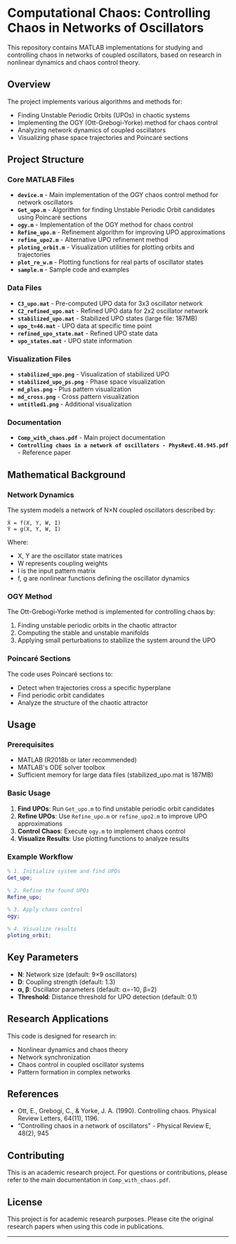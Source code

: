 # Computational Chaos: Controlling Chaos in Networks of Oscillators

This repository contains MATLAB implementations for studying and controlling chaos in networks of coupled oscillators, based on research in nonlinear dynamics and chaos control theory.

## Overview

The project implements various algorithms and methods for:
- Finding Unstable Periodic Orbits (UPOs) in chaotic systems
- Implementing the OGY (Ott-Grebogi-Yorke) method for chaos control
- Analyzing network dynamics of coupled oscillators
- Visualizing phase space trajectories and Poincaré sections

## Project Structure

### Core MATLAB Files

- **`device.m`** - Main implementation of the OGY chaos control method for network oscillators
- **`Get_upo.m`** - Algorithm for finding Unstable Periodic Orbit candidates using Poincaré sections
- **`ogy.m`** - Implementation of the OGY method for chaos control
- **`Refine_upo.m`** - Refinement algorithm for improving UPO approximations
- **`refine_upo2.m`** - Alternative UPO refinement method
- **`ploting_orbit.m`** - Visualization utilities for plotting orbits and trajectories
- **`plot_re_w.m`** - Plotting functions for real parts of oscillator states
- **`sample.m`** - Sample code and examples

### Data Files

- **`C3_upo.mat`** - Pre-computed UPO data for 3x3 oscillator network
- **`C2_refined_upo.mat`** - Refined UPO data for 2x2 oscillator network
- **`stabilized_upo.mat`** - Stabilized UPO states (large file: 187MB)
- **`upo_t=46.mat`** - UPO data at specific time point
- **`refined_upo_state.mat`** - Refined UPO state data
- **`upo_states.mat`** - UPO state information

### Visualization Files

- **`stabilized_upo.png`** - Visualization of stabilized UPO
- **`stabilized_upo_ps.png`** - Phase space visualization
- **`md_plus.png`** - Plus pattern visualization
- **`md_cross.png`** - Cross pattern visualization
- **`untitled1.png`** - Additional visualization

### Documentation

- **`Comp_with_chaos.pdf`** - Main project documentation
- **`Controlling chaos in a network of oscillators - PhysRevE.48.945.pdf`** - Reference paper

## Mathematical Background

### Network Dynamics

The system models a network of N×N coupled oscillators described by:

```
Ẋ = f(X, Y, W, I)
Ẏ = g(X, Y, W, I)
```

Where:
- X, Y are the oscillator state matrices
- W represents coupling weights
- I is the input pattern matrix
- f, g are nonlinear functions defining the oscillator dynamics

### OGY Method

The Ott-Grebogi-Yorke method is implemented for controlling chaos by:
1. Finding unstable periodic orbits in the chaotic attractor
2. Computing the stable and unstable manifolds
3. Applying small perturbations to stabilize the system around the UPO

### Poincaré Sections

The code uses Poincaré sections to:
- Detect when trajectories cross a specific hyperplane
- Find periodic orbit candidates
- Analyze the structure of the chaotic attractor

## Usage

### Prerequisites

- MATLAB (R2018b or later recommended)
- MATLAB's ODE solver toolbox
- Sufficient memory for large data files (stabilized_upo.mat is 187MB)

### Basic Usage

1. **Find UPOs**: Run `Get_upo.m` to find unstable periodic orbit candidates
2. **Refine UPOs**: Use `Refine_upo.m` or `refine_upo2.m` to improve UPO approximations
3. **Control Chaos**: Execute `ogy.m` to implement chaos control
4. **Visualize Results**: Use plotting functions to analyze results

### Example Workflow

```matlab
% 1. Initialize system and find UPOs
Get_upo;

% 2. Refine the found UPOs
Refine_upo;

% 3. Apply chaos control
ogy;

% 4. Visualize results
ploting_orbit;
```

## Key Parameters

- **N**: Network size (default: 9×9 oscillators)
- **D**: Coupling strength (default: 1.3)
- **α, β**: Oscillator parameters (default: α=-10, β=2)
- **Threshold**: Distance threshold for UPO detection (default: 0.1)

## Research Applications

This code is designed for research in:
- Nonlinear dynamics and chaos theory
- Network synchronization
- Chaos control in coupled oscillator systems
- Pattern formation in complex networks

## References

- Ott, E., Grebogi, C., & Yorke, J. A. (1990). Controlling chaos. Physical Review Letters, 64(11), 1196.
- "Controlling chaos in a network of oscillators" - Physical Review E, 48(2), 945

## Contributing

This is an academic research project. For questions or contributions, please refer to the main documentation in `Comp_with_chaos.pdf`.

## License

This project is for academic research purposes. Please cite the original research papers when using this code in publications.

---
